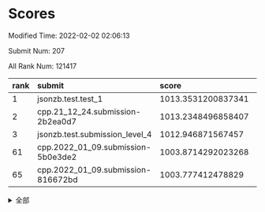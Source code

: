 # Scores

Modified Time: 2022-02-02 02:06:13

Submit Num: 207

All Rank Num: 121417

| rank |               submit               |       score        |       sigma        | pk_num |
| :--- | :--------------------------------- | :----------------- | :----------------- | :----- |
| 1    | jsonzb.test.test_1                 | 1013.3531200837341 | 0.8058086472157763 | 2343   |
| 2    | cpp.21_12_24.submission-2b2ea0d7   | 1013.2348496858407 | 0.8099836694558309 | 2344   |
| 3    | jsonzb.test.submission_level_4     | 1012.946871567457  | 0.8113670032310639 | 2347   |
| 61   | cpp.2022_01_09.submission-5b0e3de2 | 1003.8714292023268 | 0.7012569543862371 | 2345   |
| 65   | cpp.2022_01_09.submission-816672bd | 1003.777412478829  | 0.7210280039309717 | 2348   |


<details>
<summary>全部</summary>

| rank |                 submit                 |       score        |       sigma        | pk_num |
| :--- | :------------------------------------- | :----------------- | :----------------- | :----- |
| 1    | jsonzb.test.test_1                     | 1013.3531200837341 | 0.8058086472157763 | 2343   |
| 2    | cpp.21_12_24.submission-2b2ea0d7       | 1013.2348496858407 | 0.8099836694558309 | 2344   |
| 3    | jsonzb.test.submission_level_4         | 1012.946871567457  | 0.8113670032310639 | 2347   |
| 4    | gobigger.level_3.submission_level_3_25 | 1011.8502339644263 | 0.7871005356752689 | 2345   |
| 5    | gobigger.level_3.submission_level_3_26 | 1011.2579181304703 | 0.7703652920409194 | 2351   |
| 6    | gobigger.level_3.submission_level_3_24 | 1011.2537097961114 | 0.7611763669423989 | 2342   |
| 7    | gobigger.level_3.submission_level_3_17 | 1011.2396046935689 | 0.7700236143016855 | 2344   |
| 8    | gobigger.level_3.submission_level_3_18 | 1011.0942807938839 | 0.784427069201737  | 2349   |
| 9    | gobigger.level_3.submission_level_3_43 | 1010.9819460670344 | 0.7671752422816758 | 2348   |
| 10   | gobigger.level_3.submission_level_3_12 | 1010.8624067067375 | 0.7559322530211209 | 2343   |
| 11   | gobigger.level_3.submission_level_3_36 | 1010.7519137069092 | 0.7735075198352286 | 2342   |
| 12   | gobigger.level_3.submission_level_3_40 | 1010.694080008907  | 0.7758040770055774 | 2349   |
| 13   | gobigger.level_3.submission_level_3_13 | 1010.6684654724463 | 0.7641914537155874 | 2346   |
| 14   | gobigger.level_3.submission_level_3_44 | 1010.5513904922288 | 0.7940487742809668 | 2346   |
| 15   | gobigger.level_3.submission_level_3_37 | 1010.5448295843164 | 0.7628866507761993 | 2348   |
| 16   | gobigger.level_3.submission_level_3_23 | 1010.4998998407035 | 0.7894872146699945 | 2348   |
| 17   | gobigger.level_3.submission_level_3_49 | 1010.4900572997051 | 0.7676658509568218 | 2349   |
| 18   | gobigger.level_3.submission_level_3_14 | 1010.3434397265074 | 0.7617469248469192 | 2343   |
| 19   | gobigger.level_3.submission_level_3_15 | 1010.1787380572547 | 0.7840277395651598 | 2349   |
| 20   | gobigger.level_3.submission_level_3_5  | 1010.1680439676201 | 0.7626893192573898 | 2346   |
| 21   | gobigger.level_3.submission_level_3_7  | 1010.1210751441893 | 0.775465606995869  | 2344   |
| 22   | gobigger.level_3.submission_level_3_39 | 1010.0177137844058 | 0.7730407620414025 | 2351   |
| 23   | gobigger.level_3.submission_level_3_31 | 1009.9218521359555 | 0.7502190139985762 | 2351   |
| 24   | gobigger.level_3.submission_level_3_2  | 1009.7548671428109 | 0.7573979923601485 | 2341   |
| 25   | gobigger.level_3.submission_level_3_11 | 1009.733817196012  | 0.7497536786313915 | 2350   |
| 26   | gobigger.level_3.submission_level_3_21 | 1009.7318109446517 | 0.7552762169894492 | 2343   |
| 27   | gobigger.level_3.submission_level_3_16 | 1009.6641266598656 | 0.7430431201867373 | 2349   |
| 28   | gobigger.level_3.submission_level_3_19 | 1009.6408352257416 | 0.755565853196336  | 2346   |
| 29   | gobigger.level_3.submission_level_3_41 | 1009.6303247844222 | 0.7510641898011029 | 2350   |
| 30   | gobigger.level_3.submission_level_3_29 | 1009.586254531753  | 0.7373912268714338 | 2344   |
| 31   | gobigger.level_3.submission_level_3_30 | 1009.5589265307902 | 0.7356056474927851 | 2348   |
| 32   | gobigger.level_3.submission_level_3_4  | 1009.5494764996333 | 0.7399733423131627 | 2348   |
| 33   | gobigger.level_3.submission_level_3_45 | 1009.5493633519719 | 0.7733560946508736 | 2345   |
| 34   | gobigger.level_3.submission_level_3_42 | 1009.5351814650056 | 0.7389924858472432 | 2348   |
| 35   | gobigger.level_3.submission_level_3_20 | 1009.5167752621376 | 0.7595938539669185 | 2348   |
| 36   | gobigger.level_3.submission_level_3_0  | 1009.4954771719152 | 0.7443962338475504 | 2346   |
| 37   | gobigger.level_3.submission_level_3_27 | 1009.4613667081929 | 0.7580772420120568 | 2348   |
| 38   | gobigger.level_3.submission_level_3_8  | 1009.3356336099563 | 0.747226771719001  | 2351   |
| 39   | gobigger.level_3.submission_level_3_48 | 1009.2905900971874 | 0.7714450629110997 | 2345   |
| 40   | gobigger.level_3.submission_level_3_1  | 1009.258124121707  | 0.737486593746125  | 2349   |
| 41   | gobigger.level_3.submission_level_3_46 | 1009.2358715541733 | 0.7721234252254983 | 2343   |
| 42   | gobigger.level_3.submission_level_3_33 | 1009.2084475787861 | 0.7596010400917531 | 2340   |
| 43   | gobigger.level_3.submission_level_3_32 | 1009.1896470204476 | 0.7540025566496357 | 2345   |
| 44   | gobigger.level_3.submission_level_3_10 | 1009.1720392328688 | 0.7413014552386396 | 2348   |
| 45   | gobigger.level_3.submission_level_3_47 | 1009.1086668516839 | 0.7586603555821437 | 2349   |
| 46   | gobigger.level_3.submission_level_3_3  | 1009.0896377437118 | 0.7563831544630881 | 2350   |
| 47   | gobigger.level_3.submission_level_3_34 | 1009.0636270330258 | 0.7625825030592243 | 2348   |
| 48   | gobigger.level_3.submission_level_3_22 | 1009.047112935695  | 0.7373298733984561 | 2348   |
| 49   | gobigger.level_3.submission_level_3_38 | 1008.9956771179152 | 0.7669930413278219 | 2344   |
| 50   | gobigger.level_3.submission_level_3_28 | 1008.9779798417346 | 0.751396983177497  | 2344   |
| 51   | gobigger.level_3.submission_level_3_35 | 1008.9542280932732 | 0.7496216468156265 | 2350   |
| 52   | gobigger.level_3.submission_level_3_9  | 1008.8984537264555 | 0.7565746424805669 | 2350   |
| 53   | gobigger.level_3.submission_level_3_6  | 1008.131078639587  | 0.7325443027693975 | 2348   |
| 54   | gobigger.level_1.submission_level_1_39 | 1004.9338179283468 | 0.7215081880461575 | 2346   |
| 55   | gobigger.level_1.submission_level_1_21 | 1004.4416036825105 | 0.7142057541254019 | 2347   |
| 56   | gobigger.level_1.submission_level_1_47 | 1004.2583992395906 | 0.7243116663076814 | 2347   |
| 57   | gobigger.level_1.submission_level_1_27 | 1004.1511470810469 | 0.7257031244218093 | 2347   |
| 58   | gobigger.level_1.submission_level_1_1  | 1004.114615745626  | 0.7156509058061382 | 2348   |
| 59   | gobigger.level_1.submission_level_1_34 | 1004.0306547885461 | 0.7289043982242264 | 2344   |
| 60   | gobigger.level_1.submission_level_1_22 | 1003.9957725128955 | 0.7291105550238196 | 2347   |
| 61   | cpp.2022_01_09.submission-5b0e3de2     | 1003.8714292023268 | 0.7012569543862371 | 2345   |
| 62   | gobigger.level_1.submission_level_1_25 | 1003.8544325691518 | 0.7319216693300796 | 2348   |
| 63   | gobigger.level_1.submission_level_1_30 | 1003.8479092977587 | 0.7204441839443966 | 2351   |
| 64   | gobigger.level_1.submission_level_1_18 | 1003.8168005144942 | 0.7181569900275794 | 2346   |
| 65   | cpp.2022_01_09.submission-816672bd     | 1003.777412478829  | 0.7210280039309717 | 2348   |
| 66   | gobigger.level_1.submission_level_1_3  | 1003.7003044287712 | 0.7084177494645418 | 2342   |
| 67   | gobigger.level_1.submission_level_1_37 | 1003.6523405802234 | 0.7174605355132613 | 2348   |
| 68   | gobigger.level_1.submission_level_1_5  | 1003.5939706366239 | 0.7257022877051488 | 2344   |
| 69   | gobigger.level_1.submission_level_1_41 | 1003.576600608527  | 0.7176217756044034 | 2347   |
| 70   | gobigger.level_1.submission_level_1_40 | 1003.5719807373068 | 0.726089563508848  | 2345   |
| 71   | gobigger.level_1.submission_level_1_16 | 1003.568415110959  | 0.7191772690141663 | 2343   |
| 72   | gobigger.level_1.submission_level_1_10 | 1003.562713161142  | 0.7150300201538009 | 2346   |
| 73   | gobigger.level_1.submission_level_1_43 | 1003.5422538243643 | 0.7013551973677683 | 2347   |
| 74   | gobigger.level_1.submission_level_1_38 | 1003.5420394763443 | 0.7174512225573    | 2345   |
| 75   | gobigger.level_1.submission_level_1_36 | 1003.5033595964151 | 0.7190610048646727 | 2346   |
| 76   | gobigger.level_1.submission_level_1_24 | 1003.4388235326242 | 0.718937021504915  | 2350   |
| 77   | gobigger.level_1.submission_level_1_42 | 1003.4003386326293 | 0.7126847099318682 | 2349   |
| 78   | gobigger.level_1.submission_level_1_2  | 1003.3654608696959 | 0.7048961621496943 | 2343   |
| 79   | gobigger.level_1.submission_level_1_32 | 1003.3528668372014 | 0.717878651930278  | 2348   |
| 80   | gobigger.level_1.submission_level_1_49 | 1003.3115988791117 | 0.7046162680889698 | 2348   |
| 81   | gobigger.level_1.submission_level_1_14 | 1003.3078745922011 | 0.7290335066364345 | 2348   |
| 82   | gobigger.level_1.submission_level_1_13 | 1003.2563380062783 | 0.7067688100489137 | 2345   |
| 83   | gobigger.level_1.submission_level_1_7  | 1003.2441763885346 | 0.7172873718131535 | 2349   |
| 84   | gobigger.level_1.submission_level_1_44 | 1003.2295464226298 | 0.7123596280841543 | 2344   |
| 85   | gobigger.level_1.submission_level_1_29 | 1003.1832937761752 | 0.7162277200898783 | 2341   |
| 86   | gobigger.level_1.submission_level_1_23 | 1003.134673756637  | 0.7085091440988305 | 2345   |
| 87   | gobigger.level_1.submission_level_1_4  | 1003.0975647750367 | 0.7145649304930421 | 2349   |
| 88   | gobigger.level_1.submission_level_1_9  | 1003.0819829862729 | 0.7269375908405226 | 2347   |
| 89   | gobigger.level_1.submission_level_1_31 | 1003.0741257267333 | 0.7139805232308125 | 2350   |
| 90   | gobigger.level_1.submission_level_1_46 | 1003.0679526820834 | 0.7202513991155535 | 2352   |
| 91   | gobigger.level_1.submission_level_1_45 | 1003.0239944720395 | 0.7114501960196372 | 2343   |
| 92   | gobigger.level_1.submission_level_1_26 | 1002.8955972910445 | 0.7229250599147272 | 2349   |
| 93   | gobigger.level_1.submission_level_1_6  | 1002.8636763156869 | 0.7146619149434236 | 2350   |
| 94   | gobigger.level_1.submission_level_1_0  | 1002.8633261516411 | 0.7135866387754367 | 2350   |
| 95   | gobigger.level_1.submission_level_1_12 | 1002.7232508635419 | 0.7058615785766388 | 2351   |
| 96   | gobigger.level_1.submission_level_1_48 | 1002.6618602253724 | 0.7251288469792042 | 2347   |
| 97   | gobigger.level_1.submission_level_1_19 | 1002.5988473073381 | 0.7141289613689096 | 2350   |
| 98   | gobigger.level_1.submission_level_1_20 | 1002.5639478807186 | 0.7052876526071193 | 2346   |
| 99   | gobigger.level_1.submission_level_1_8  | 1002.4897188746237 | 0.7011615297025587 | 2347   |
| 100  | gobigger.level_1.submission_level_1_17 | 1002.4481849867914 | 0.7115299311570117 | 2347   |
| 101  | gobigger.level_1.submission_level_1_35 | 1002.3811327716471 | 0.7195956558356461 | 2340   |
| 102  | gobigger.level_1.submission_level_1_15 | 1002.3581300169874 | 0.718280303356988  | 2346   |
| 103  | gobigger.level_1.submission_level_1_11 | 1002.3384457673978 | 0.7147066317655534 | 2345   |
| 104  | gobigger.level_1.submission_level_1_33 | 1001.9545685419504 | 0.7096573052093019 | 2345   |
| 105  | gobigger.level_1.submission_level_1_28 | 1001.5293580208976 | 0.716881550464535  | 2350   |
| 106  | gobigger.random.submission_random_32   | 997.5619601207294  | 0.7036377623096022 | 2343   |
| 107  | gobigger.random.submission_random_14   | 997.3540119027663  | 0.7098041431400286 | 2349   |
| 108  | gobigger.random.submission_random_49   | 997.0752793374141  | 0.7093220008049994 | 2346   |
| 109  | gobigger.random.submission_random_1    | 997.0629533168404  | 0.7068538703912297 | 2351   |
| 110  | gobigger.random.submission_random_10   | 997.0129690948581  | 0.7068857128631141 | 2347   |
| 111  | gobigger.random.submission_random_4    | 996.7808692924921  | 0.7161293432565059 | 2345   |
| 112  | gobigger.random.submission_random_7    | 996.7781861134522  | 0.7010738145928062 | 2349   |
| 113  | gobigger.random.submission_random_46   | 996.7746968092475  | 0.7169136607079708 | 2336   |
| 114  | gobigger.random.submission_random_42   | 996.7611778017415  | 0.7077298105428458 | 2348   |
| 115  | gobigger.random.submission_random_26   | 996.7443786548677  | 0.7041153567354141 | 2348   |
| 116  | gobigger.random.submission_random_36   | 996.7430131336907  | 0.702903073624943  | 2343   |
| 117  | gobigger.random.submission_random_24   | 996.5772718443723  | 0.704666768752168  | 2347   |
| 118  | gobigger.random.submission_random_19   | 996.5078469268367  | 0.7024265547979566 | 2346   |
| 119  | gobigger.random.submission_random_47   | 996.4629426438328  | 0.7074321785252912 | 2348   |
| 120  | gobigger.random.submission_random_34   | 996.4123307977621  | 0.7077913093612692 | 2342   |
| 121  | gobigger.random.submission_random_29   | 996.3014000616632  | 0.7048650481132888 | 2342   |
| 122  | gobigger.random.submission_random_20   | 996.2766809023507  | 0.706154130364022  | 2346   |
| 123  | gobigger.random.submission_random_43   | 996.2381526989859  | 0.7103477358797811 | 2346   |
| 124  | gobigger.random.submission_random_40   | 996.2131785057949  | 0.714249251295049  | 2340   |
| 125  | gobigger.random.submission_random_23   | 996.1556133737988  | 0.7087554281346543 | 2346   |
| 126  | gobigger.random.submission_random_0    | 996.0665252868548  | 0.7118037595334056 | 2343   |
| 127  | gobigger.random.submission_random_44   | 995.9898469195858  | 0.7221736568985757 | 2347   |
| 128  | gobigger.random.submission_random_33   | 995.9463291201453  | 0.699967062162222  | 2343   |
| 129  | gobigger.random.submission_random_22   | 995.9307033659495  | 0.7227719914134225 | 2346   |
| 130  | gobigger.random.submission_random_48   | 995.8551516682155  | 0.7138855149126102 | 2339   |
| 131  | gobigger.random.submission_random_18   | 995.7905368783116  | 0.7146451594475838 | 2345   |
| 132  | gobigger.random.submission_random_28   | 995.777578411637   | 0.7038113468663899 | 2340   |
| 133  | gobigger.random.submission_random_27   | 995.7446383056639  | 0.7043466965523867 | 2347   |
| 134  | gobigger.random.submission_random_15   | 995.6850565407907  | 0.7207615327220094 | 2341   |
| 135  | gobigger.random.submission_random_37   | 995.6587236310472  | 0.7082844728431686 | 2347   |
| 136  | gobigger.random.submission_random_39   | 995.6259620570396  | 0.7038311816787559 | 2347   |
| 137  | gobigger.random.submission_random_5    | 995.518584966627   | 0.707073867131906  | 2345   |
| 138  | gobigger.random.submission_random_41   | 995.5127135387755  | 0.7133372520212446 | 2349   |
| 139  | gobigger.random.submission_random_12   | 995.4580401251428  | 0.7117300107109508 | 2345   |
| 140  | gobigger.random.submission_random_31   | 995.379677165617   | 0.7083279592942805 | 2343   |
| 141  | gobigger.random.submission_random_11   | 995.3546007798868  | 0.701845043049265  | 2344   |
| 142  | gobigger.random.submission_random_6    | 995.3104755742106  | 0.7085579487947918 | 2342   |
| 143  | gobigger.random.submission_random_2    | 995.2775495780094  | 0.7237736510534001 | 2347   |
| 144  | gobigger.random.submission_random_8    | 995.2617876581837  | 0.7283650107520342 | 2346   |
| 145  | gobigger.random.submission_random_9    | 994.9931137656772  | 0.7240994910752827 | 2341   |
| 146  | gobigger.random.submission_random_45   | 994.9652476032886  | 0.721088491189134  | 2346   |
| 147  | gobigger.random.submission_random_35   | 994.9537584261088  | 0.7085537500223501 | 2348   |
| 148  | gobigger.random.submission_random_17   | 994.9418822905425  | 0.7242337358416422 | 2347   |
| 149  | gobigger.level_2.submission_level_2_42 | 994.8984671257199  | 0.7223940201494642 | 2350   |
| 150  | gobigger.random.submission_random_13   | 994.8004007275817  | 0.7125379369561413 | 2349   |
| 151  | gobigger.random.submission_random_30   | 994.7832368549617  | 0.7322943905341879 | 2347   |
| 152  | gobigger.random.submission_random_38   | 994.6921876043003  | 0.7245708084522737 | 2348   |
| 153  | gobigger.random.submission_random_16   | 994.6746188832926  | 0.7182230215204446 | 2344   |
| 154  | gobigger.random.submission_random_3    | 994.6125627682026  | 0.7296905510392642 | 2351   |
| 155  | gobigger.random.submission_random_25   | 994.4536978969517  | 0.708565974227836  | 2346   |
| 156  | gobigger.random.submission_random_21   | 994.3922152964503  | 0.7120041019198144 | 2347   |
| 157  | gobigger.level_2.submission_level_2_49 | 994.2472610856832  | 0.7378782347502958 | 2346   |
| 158  | gobigger.level_2.submission_level_2_36 | 994.1756925718207  | 0.7405464288828373 | 2347   |
| 159  | gobigger.level_2.submission_level_2_39 | 994.0336891769277  | 0.7321717758655562 | 2348   |
| 160  | gobigger.level_2.submission_level_2_27 | 993.8708991444544  | 0.7448259599379913 | 2346   |
| 161  | gobigger.level_2.submission_level_2_25 | 993.2597330166989  | 0.7316742299441439 | 2348   |
| 162  | gobigger.level_2.submission_level_2_15 | 993.1229496367146  | 0.736660226938873  | 2340   |
| 163  | gobigger.level_2.submission_level_2_6  | 993.0791185762245  | 0.7384835538812978 | 2346   |
| 164  | gobigger.level_2.submission_level_2_14 | 992.8790321704414  | 0.739952268328934  | 2347   |
| 165  | gobigger.level_2.submission_level_2_23 | 992.7733748051148  | 0.7294482704895504 | 2343   |
| 166  | gobigger.level_2.submission_level_2_33 | 992.7654500499325  | 0.7382580037844055 | 2344   |
| 167  | gobigger.level_2.submission_level_2_34 | 992.7390115278782  | 0.7571185205183345 | 2354   |
| 168  | gobigger.level_2.submission_level_2_46 | 992.6768331348628  | 0.7623205520452222 | 2345   |
| 169  | gobigger.level_2.submission_level_2_35 | 992.5331751208857  | 0.746783509749213  | 2350   |
| 170  | gobigger.level_2.submission_level_2_48 | 992.5067079336178  | 0.7422588225020081 | 2345   |
| 171  | gobigger.level_2.submission_level_2_17 | 992.495401866046   | 0.7287946467438702 | 2343   |
| 172  | gobigger.level_2.submission_level_2_21 | 992.4625604366363  | 0.7577199744115012 | 2349   |
| 173  | gobigger.level_2.submission_level_2_41 | 992.4537790977936  | 0.7320719397508972 | 2347   |
| 174  | gobigger.level_2.submission_level_2_11 | 992.4068660322761  | 0.7437370852545884 | 2342   |
| 175  | gobigger.level_2.submission_level_2_3  | 992.4055391560311  | 0.7408453291429509 | 2347   |
| 176  | gobigger.level_2.submission_level_2_1  | 992.2911398342005  | 0.7317484104798565 | 2348   |
| 177  | gobigger.level_2.submission_level_2_43 | 992.2810850097186  | 0.7462877342703825 | 2341   |
| 178  | gobigger.level_2.submission_level_2_2  | 992.2567021508424  | 0.7355363069463943 | 2344   |
| 179  | gobigger.level_2.submission_level_2_4  | 992.2128496092992  | 0.7265455260400595 | 2348   |
| 180  | gobigger.level_2.submission_level_2_8  | 992.2116268221706  | 0.7577156866490047 | 2347   |
| 181  | gobigger.level_2.submission_level_2_38 | 992.0382069961512  | 0.7486095289230861 | 2347   |
| 182  | gobigger.level_2.submission_level_2_26 | 992.030123476495   | 0.7482973182132187 | 2346   |
| 183  | gobigger.level_2.submission_level_2_29 | 991.8567754251856  | 0.7433029363611675 | 2351   |
| 184  | gobigger.level_2.submission_level_2_40 | 991.850004168089   | 0.7320141446969102 | 2344   |
| 185  | gobigger.level_2.submission_level_2_20 | 991.8209610660546  | 0.7774177808080093 | 2349   |
| 186  | gobigger.level_2.submission_level_2_30 | 991.8084354051971  | 0.7442176842555442 | 2348   |
| 187  | gobigger.level_2.submission_level_2_24 | 991.7819994818867  | 0.7577148968384965 | 2348   |
| 188  | gobigger.level_2.submission_level_2_9  | 991.7147619654651  | 0.74934491355394   | 2346   |
| 189  | gobigger.level_2.submission_level_2_45 | 991.6933048608817  | 0.7283230491824552 | 2346   |
| 190  | gobigger.level_2.submission_level_2_44 | 991.5964231435635  | 0.7275905551574865 | 2345   |
| 191  | gobigger.level_2.submission_level_2_28 | 991.564808576127   | 0.7530646678484799 | 2344   |
| 192  | gobigger.level_2.submission_level_2_19 | 991.5622430666468  | 0.7408465964123305 | 2347   |
| 193  | gobigger.level_2.submission_level_2_5  | 991.5282513801639  | 0.7403991640675124 | 2345   |
| 194  | gobigger.level_2.submission_level_2_31 | 991.4719769186357  | 0.744765354449105  | 2349   |
| 195  | gobigger.level_2.submission_level_2_22 | 991.3861596363438  | 0.7643529045788369 | 2344   |
| 196  | gobigger.level_2.submission_level_2_37 | 991.3377541933588  | 0.7493459083505042 | 2347   |
| 197  | gobigger.level_2.submission_level_2_18 | 991.3146369809215  | 0.75317667974298   | 2349   |
| 198  | gobigger.level_2.submission_level_2_0  | 991.1661306474817  | 0.7786100418805808 | 2341   |
| 199  | gobigger.level_2.submission_level_2_16 | 991.0854130299056  | 0.7500987622523397 | 2347   |
| 200  | gobigger.level_2.submission_level_2_13 | 990.8248198713984  | 0.7554866832325564 | 2352   |
| 201  | gobigger.level_2.submission_level_2_12 | 990.7109939385853  | 0.7614267365914458 | 2343   |
| 202  | gobigger.level_2.submission_level_2_32 | 990.7009213449736  | 0.7734820695194616 | 2343   |
| 203  | gobigger.level_2.submission_level_2_7  | 990.488910458233   | 0.769406381463256  | 2339   |
| 204  | gobigger.level_2.submission_level_2_10 | 990.247643011284   | 0.7681873794168471 | 2348   |
| 205  | gobigger.level_2.submission_level_2_47 | 989.8191111223329  | 0.7861020217687871 | 2346   |
| 206  | gobigger.none.submission_none_1        | 977.9934664563635  | 1.2598651109527632 | 2345   |
| 207  | gobigger.none.submission_none_0        | 976.7752901635961  | 1.3655104609305193 | 2344   |

</details>